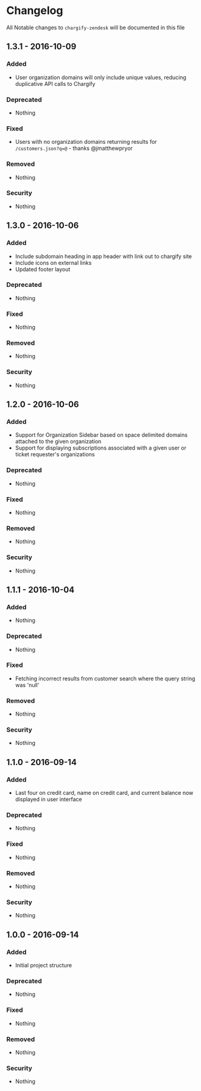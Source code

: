 # Changelog

All Notable changes to `chargify-zendesk` will be documented in this file

## 1.3.1 - 2016-10-09

### Added
- User organization domains will only include unique values, reducing duplicative API calls to Chargify

### Deprecated
- Nothing

### Fixed
- Users with no organization domains returning results for `/customers.json?q=@` - thanks @jmatthewpryor

### Removed
- Nothing

### Security
- Nothing

## 1.3.0 - 2016-10-06

### Added
- Include subdomain heading in app header with link out to chargify site
- Include icons on external links
- Updated footer layout

### Deprecated
- Nothing

### Fixed
- Nothing

### Removed
- Nothing

### Security
- Nothing

## 1.2.0 - 2016-10-06

### Added
- Support for Organization Sidebar based on space delimited domains attached to the given organization
- Support for displaying subscriptions associated with a given user or ticket requester's organizations

### Deprecated
- Nothing

### Fixed
- Nothing

### Removed
- Nothing

### Security
- Nothing

## 1.1.1 - 2016-10-04

### Added
- Nothing

### Deprecated
- Nothing

### Fixed
- Fetching incorrect results from customer search where the query string was 'null'

### Removed
- Nothing

### Security
- Nothing

## 1.1.0 - 2016-09-14

### Added
- Last four on credit card, name on credit card, and current balance now displayed in user interface

### Deprecated
- Nothing

### Fixed
- Nothing

### Removed
- Nothing

### Security
- Nothing

## 1.0.0 - 2016-09-14

### Added
- Initial project structure

### Deprecated
- Nothing

### Fixed
- Nothing

### Removed
- Nothing

### Security
- Nothing
